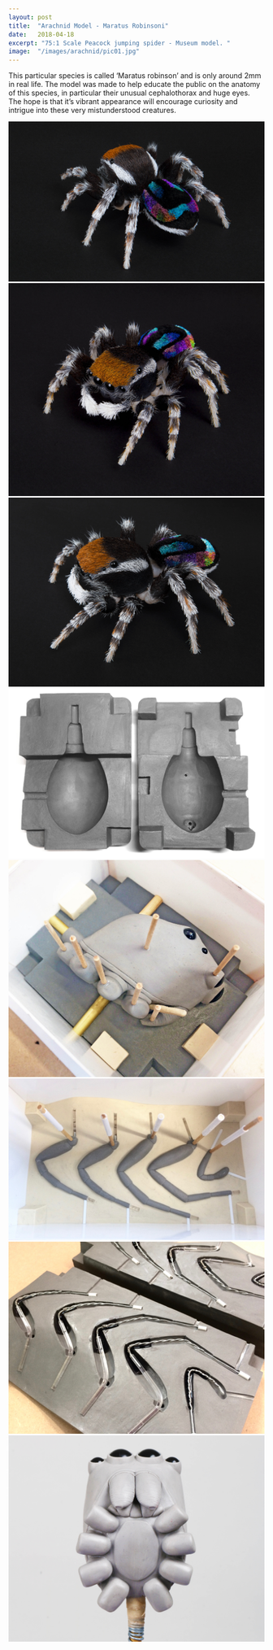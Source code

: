 ```yaml
---
layout: post
title:	"Arachnid Model - Maratus Robinsoni"
date:	2018-04-18
excerpt: "75:1 Scale Peacock jumping spider - Museum model. "
image:	"/images/arachnid/pic01.jpg"
---
```

This  particular species is called ‘Maratus robinson’ and is only around 2mm in real life. The model was made to help educate the public on the anatomy of this species, in particular their unusual cephalothorax and huge eyes. The hope is that it’s vibrant appearance will encourage curiosity and intrigue into these very mistunderstood creatures.

<div class="box alt">
	<div class="row 50% uniform">
		<div class="4u"><span class="image fit"><a href="/images/arachnid/pic02.jpg"><img src="/images/arachnid/pic02.jpg" alt="" /></a></span></div>
		<div class="4u"><span class="image fit"><a href="/images/arachnid/pic03.jpg"><img src="/images/arachnid/pic03.jpg" alt="" /></a></span></div>
		<div class="4u$"><span class="image fit"><a href="/images/arachnid/pic04.jpg"><img src="/images/arachnid/pic04.jpg" alt="" /></a></span></div>
		<!-- Break -->
		<div class="4u"><span class="image fit"><a href="/images/arachnid/pic05.jpg"><img src="/images/arachnid/pic05.jpg" alt="" /></a></span></div>
		<div class="4u"><span class="image fit"><a href="/images/arachnid/pic06.jpg"><img src="/images/arachnid/pic06.jpg" alt="" /></a></span></div>
		<div class="4u$"><span class="image fit"><a href="/images/arachnid/pic07.jpg"><img src="/images/arachnid/pic07.jpg" alt="" /></a></span></div>
		<!-- Break -->
		<div class="4u"><span class="image fit"><a href="/images/arachnid/pic08.jpg"><img src="/images/arachnid/pic08.jpg" alt="" /></a></span></div>
		<div class="4u$"><span class="image fit"><a href="/images/arachnid/pic10.jpg"><img src="/images/arachnid/pic09.jpg" alt="" /></a></span></div>
	</div>
</div>


